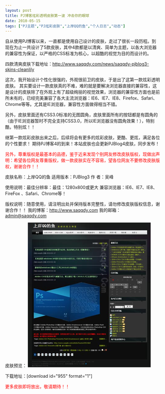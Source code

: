 ```yaml
---
layout: post
title: PJ博客炫彩透明皮肤第一波 冲击你的眼球		
date: 2010-05-15
tags: ["PJ主题","PJ炫彩皮肤","上岸QQ的鱼","个人日志","动态"]
---
```


自从使用PJ博客以来，一直都是使用自己设计的皮肤，走过了很长一段历程。到现在为止一共设计了5款皮肤，其中4款都是以清爽、简单为主题，以各大浏览器的兼容性为保证，以严格的CSS标准为核心，以超酷的视觉为目的而设计的。

四款清爽皮肤下载地址：<a href="http://www.saqqdy.com/news/saqqdy-pjblog3-skins-cleanlily">http://www.saqqdy.com/news/saqqdy-pjblog3-skins-cleanlily</a>

这次，我开始设计个性化很强的，外观很前卫的皮肤，于是出了这第一款炫彩透明皮肤。
其实要设计一款皮肤真的不难，难的就是要解决浏览器直接的兼容性，这是设计的皮肤除了在外观上有了超级绚丽的视觉效果，浏览器的兼容性方面也是前所未有的，已经完美兼容了各大主流浏览器：IE6、IE7、IE8、Firefox、Safari、Chrome等等。尤其是IE浏览器，兼容性方面做得相当不错。

另外，皮肤里面还有CSS3.0标准的无图圆角，皮肤里面所有的按钮都是有圆角的（由于IE浏览器暂时不完全支持CSS3.0，所以IE浏览器没有圆角效果！），特别酷，特别炫！！

继第一款炫彩皮肤出来之后，后续将会有更多的炫彩皮肤，更酷、更炫，满足各位的个性要求！
期待PJ博客4的到来！本站皮肤也会更新PJBlog4皮肤，同步发布！

<span style="color: red;">另外，尊重版权是最基本的品德，鉴于近来发现个别网友修改皮肤版权，现做出声明：希望各位网友尊重版权，做一款皮肤实在不容易，望各位网友不要修改皮肤版权，谢谢合作！！

皮肤名称：上岸QQ的鱼
适用版本：PJBlog3
作 者：吴峰

使用说明：最佳分辨率：最佳：1280x800或更大
兼容浏览器：IE6、IE7、IE8、FireFox 、Safari、Chrome等！

版权说明：随意使用，请注明出处并保持版本完整性，请勿修改皮肤版权信息，谢谢合作！！
我的博客：http://www.saqqdy.com
我的邮箱：admin@saqqdy.com

皮肤预览：
<a rel="attachment wp-att-295" href="http://www.saqqdy.com/news/saqqdy-pjblog3-skins-colorful/attachment/skin5"><img class="alignnone size-full wp-image-295" title="skin5" src="skin5.jpg" alt="" width="400" height="470" /></a>

下载地址：[download id="955" format="1"]

<span style="color: red;">更多皮肤即将放出，敬请期待！！		